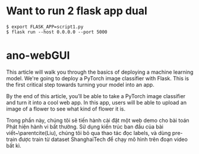 # Want to run 2 flask app dual
```shell
$ export FLASK_APP=script1.py
$ flask run --host 0.0.0.0 --port 5000
```
# ano-webGUI

This article will walk you through the basics of deploying a machine learning model. We're going to deploy a PyTorch image classifier with Flask. This is the first critical step towards turning your model into an app.

By the end of this article, you’ll be able to take a PyTorch image classifier and turn it into a cool web app. In this app, users will be able to upload an image of a flower to see what kind of flower it is.

Trong phần này, chúng tôi sẽ tiến hành cài đặt một web demo cho bài toán Phát hiện hành vi bất thường. Sử dụng kiến trúc ban đầu của bài viết~\parentcite(Liu), chúng tôi bỏ qua thao tác đọc labels, và dùng pre-train được train từ dataset ShanghaiTech để chạy mô hình trên đoạn video bất kì. 

